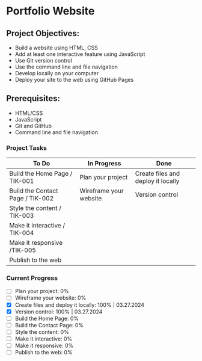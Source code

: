# Portfolio Website

## Project Objectives:
- Build a website using HTML, CSS
- Add at least one interactive feature using JavaScript
- Use Git version control 
- Use the command line and file navigation 
- Develop locally on your computer 
- Deploy your site to the web using GitHub Pages

## Prerequisites:
- HTML/CSS 
- JavaScript 
- Git and GitHub 
- Command line and file navigation

### Project Tasks

| To Do                             | In Progress            | Done                               |
|-----------------------------------|------------------------|------------------------------------|
| Build the Home Page / TIK-001     | Plan your project      | Create files and deploy it locally |
| Build the Contact Page / TIK-002  | Wireframe your website | Version control                    |
| Style the content / TIK-003       |                        |                                    |
| Make it interactive / TIK-004     |                        |                                    |
| Make it responsive /TIK-005       |                        |                                    |
| Publish to the web                |                        |                                    |

### Current Progress
- [ ] Plan your project: 0%
- [ ] Wireframe your website: 0%
- [x] Create files and deploy it locally: 100% | 03.27.2024
- [x] Version control: 100% | 03.27.2024
- [ ] Build the Home Page: 0%
- [ ] Build the Contact Page: 0%
- [ ] Style the content: 0%
- [ ] Make it interactive: 0%
- [ ] Make it responsive: 0%
- [ ] Publish to the web: 0%